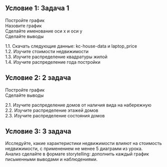 ## Условие 1: Задача 1
Постройте график  
Назовите график  
Сделайте именование оси x и оси y  
Сделайте выводы  

1.1. Скачать следующие данные: kc-house-data и laptop_price  
1.2. Изучите стоимости недвижимости  
1.3. Изучите распределение квадратуры жилой  
1.4. Изучите распределение года постройки  

## Условие 2: 2 задача  
Постройте график  
Сделайте выводы  

2.1. Изучите распределение домов от наличия вида на набережную  
2.2. Изучите распределение этажей домов  
2.3. Изучите распределение состояния домов  

## Условие 3: 3 задача  
Исследуйте, какие характеристики недвижимости влияют на стоимость недвижимости, с применением не менее 5 диаграмм из урока.  
Анализ сделайте в формате storytelling: дополнить каждый график письменными выводами и наблюдениями.  
